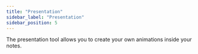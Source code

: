 ```yaml
---
title: "Presentation"
sidebar_label: "Presentation"
sidebar_position: 5
---
```


The presentation tool allows you to create your own animations inside your notes.
